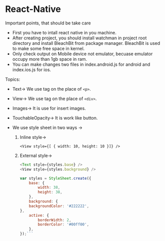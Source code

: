 # React-Native
Important points, that should be take care
- First you have to intall react native in you machine.
- After creating project, you should install watchman in project root directory and install BleachBit from package manager. BleachBit is used to make some free space in kernel.
- Only check output on Mobile device not emulator, becuase emulator occupy more than 1gb space in ram.
- You can make changes two files in index.android.js for android and index.ios.js for ios.

Topics:
- Text-> We use <Text> tag on the place of `<p>`.
- View-> We use <View> tag on the place of `<div>`.
- Images-> It is use for insert images.
- TouchableOpacity-> It is work like button.
- We use style sheet in two ways ->
	
	1. Inline style->
			
		`<View style={[ { width: 10, height: 10 }]} />`

	
	2. External style->

		```javascript
		<Text style={styles.base} />
		<View style={styles.background} />

		var styles = StyleSheet.create({
		 	base: {
		    	width: 38,
		    	height: 38,
		  	},
		  	background: {
		    backgroundColor: '#222222',
		},
			active: {
		    	borderWidth: 2,
		    	borderColor: '#00ff00',
		  	},
		});```